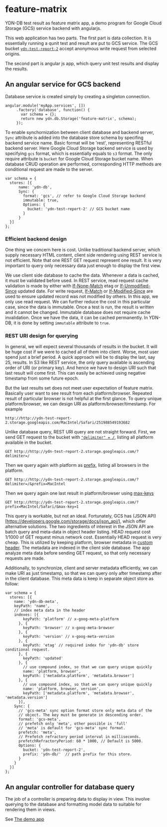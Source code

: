 feature-matrix
==============

YDN-DB test result as feature matrix app, a demo program for Google Cloud Storage (GCS) service backend with angularjs.

This web application has two parts. The first part is data collection. It is essentially
running a qunit test and result are put to GCS service. The GCS bucket
[`ydn-test-report-2`](http://ydn-test-report-2.storage.googleapis.com/)
accept anonymous write request from selected origins.

The second part is angular js app, which query unit test results and display the results.

An angular service for GCS backend
----------------------------------

Database service is created simply by creating a singleton connection.

    angular.module('myApp.services', [])
         .factory('database', function() {
           var schema = {};
           return new ydn.db.Storage('feature-matrix', schema);
         });

To enable synchornization between client database and backend server, `Sync`
attribute is added into the database store schema by specifing backend service name.
Basic format will be 'rest', representing RESTful backend server. Here
Google Cloud Storage backend service is used by specifying `gcs` format,
which is essentially equals to `s3` format. The
only require attribute is `bucket` for Google Cloud Storage bucket name.
When database CRUD operation are performed, corresponding HTTP methods are
conditional request are made to the server.

    var schema = {
      stores: [{
          name: 'ydn-db',
          Sync: {
            format: 'gcs', // refer to Google Cloud Storage backend
            immutable: true,
            Options: {
              bucket: 'ydn-test-report-2' // GCS bucket name
            }
          }
      }]
    };

### Efficient backend design ###

One thing we concern here is cost. Unlike traditional backend server, which supply
necessary HTML content, client side rendering using REST service is not efficient.
Note that one REST GET request represent one result.
It is very important to query only necessary data just enough to display the first view.

We use client side database to cache the data. Whenever a data is cached, it must be
validated before used. In REST service, read request cache validation is made by
either with [If-None-Match](http://www.w3.org/Protocols/rfc2616/rfc2616-sec14.html#sec14.26) etag
or [If-Unmodified-Since](http://www.w3.org/Protocols/rfc2616/rfc2616-sec14.html#sec14.28) updated date.
For write request, [If-Match](http://www.w3.org/Protocols/rfc2616/rfc2616-sec14.html#sec14.24) or
[If-Modified-Since](http://www.w3.org/Protocols/rfc2616/rfc2616-sec14.html#sec14.25)
are used to ensure updated record was not modified by others. In this app, we only use read request.
We can further reduce the cost in this particular case, since the data is immutable. Once a test is run,
the result is written and it cannot be changed. Immutable database does not require cache invalidation.
Once we have the data, it can be cached permanently. In YDN-DB, it is done by setting
`immutable` attribute to `true`.

### REST URI design for querying ###

In general, we will expect several thousands of results in the bucket. It will be huge
cost if we were to cached all of them into client. Worse, most user spend just a brief
period. A quick approach will be to display the last, say 25, results. In S3 like REST service,
the only query available is ascending order of URI (or primary key). And hence
we have to design URI such that last result will come first. This can easily be
achieved using negative timestamp from some future epoch.

But the last results set does not meet user expectation of feature matrix.
Basically user want to see result from each platform/browser. Repeated result
of particular browser is not helpful at the first glance. To query unique
platform/browser, we can design URI as platform/browser/timestamp. For example

    http://http://ydn-test-report-2.storage.googleapis.com/MacIntel/Safari/251988549193682

Unlike database query, REST URI query are not straight forward. First, we send GET
request to the bucket with [`"delimiter" = /`](https://developers.google.com/storage/docs/reference-headers#delimiter),
listing all platform available in the bucket.

    GET http://http://ydn-test-report-2.storage.googleapis.com/?delimiter=/

Then we query again with platform as [prefix](https://developers.google.com/storage/docs/reference-headers#prefix),
listing all browsers in the platform.

    GET http://http://ydn-test-report-2.storage.googleapis.com/?delimiter=/&prefix=MacIntel

Then we query again one last result in platform/browser using [max-keys](https://developers.google.com/storage/docs/reference-headers#maxkeys)

    GET http://http://ydn-test-report-2.storage.googleapis.com/?prefix=MacIntel/Safari/&max-key=1

This query is workable, but not an ideal. Fortunately, GCS has (JSON API)[https://developers.google.com/storage/docs/json_api/], which offer
alternative solutions. The two ingredients of interest in the JSON API are batch query
and meta-data in object header listing. HEAD request cost 1/1000 of GET request minus network cost.
Essentially HEAD request is very cheap. This is utilized by keeping platform, browser metadata
in [custom header](https://developers.google.com/storage/docs/reference-headers#xgoogmeta).
The metadata are indexed in the client side database. The app analyze meta data before sending GET request,
so that only necessary requests are made.

Additionally, to synchronize, client and server metadata efficiently, we can make URI as just timestamp,
so that we can query only after timestamp after in the client database. This meta data is
keep in separate object store as follow:

    var schema = {
      stores: [{
        name: 'ydn-db-meta',
        keyPath: 'name',
        // index meta data in the header
        indexes: [{
            keyPath: 'platform' // x-goog-meta-platform
          }, {
            keyPath: 'browser' // x-goog-meta-browser
          }, {
            keyPath: 'version' // x-goog-meta-version
          }, {
            keyPath: 'etag' // required index for 'ydn-db' store conditional request.
          }, {
            keyPath: 'updated'
          }, {
            // use compound index, so that we can query unique quickly
            name: 'platform, browser',
            keyPath: ['metadata.platform', 'metadata.browser']
          }, {
            // use compound index, so that we can query unique quickly
            name: 'platform, browser, version',
            keyPath: ['metadata.platform', 'metadata.browser', 'metadata.version']
          }],
        Sync: {
          // 'gcs-meta' sync option format store only meta data of the
          // object. The key must be generate in descending order.
          format: 'gcs-meta',
          // prefetch only 'meta', other possible is 'full'
          // 'meta' is default for 'gcs-meta' sync format.
          prefetch: 'meta',
          // Prefetch refractory period interval in milliseconds.
          prefetchRefractoryPeriod: 60 * 1000, // Default is 5000.
          Options: {
            bucket: 'ydn-test-report-2',
            prefix: 'ydn-db/'  // path prefix for this store.
          }
        }
      }]
    };

An angular controller for database query
----------------------------------------

The job of a controller is preparing data to display in view. This involve
querying to the database and formatting model data to suitable for rendering
them in views.

See [The demo app](http://dev.yathit.com/demo/feature-matrix/index.html)
